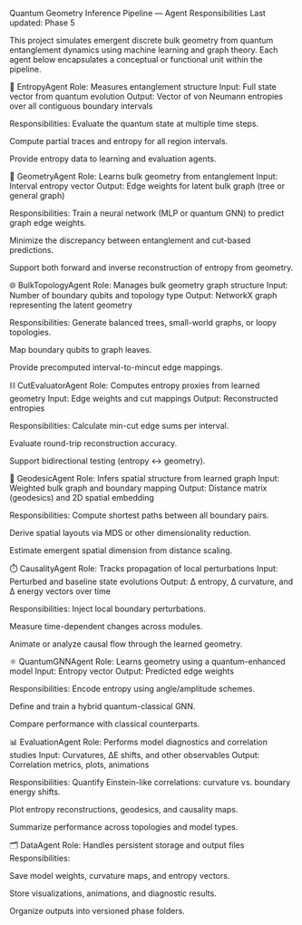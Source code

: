 Quantum Geometry Inference Pipeline — Agent Responsibilities
Last updated: Phase 5

This project simulates emergent discrete bulk geometry from quantum entanglement dynamics using machine learning and graph theory. Each agent below encapsulates a conceptual or functional unit within the pipeline.

📏 EntropyAgent
Role: Measures entanglement structure
Input: Full state vector from quantum evolution
Output: Vector of von Neumann entropies over all contiguous boundary intervals

Responsibilities:
Evaluate the quantum state at multiple time steps.

Compute partial traces and entropy for all region intervals.

Provide entropy data to learning and evaluation agents.

🧠 GeometryAgent
Role: Learns bulk geometry from entanglement
Input: Interval entropy vector
Output: Edge weights for latent bulk graph (tree or general graph)

Responsibilities:
Train a neural network (MLP or quantum GNN) to predict graph edge weights.

Minimize the discrepancy between entanglement and cut-based predictions.

Support both forward and inverse reconstruction of entropy from geometry.

🌐 BulkTopologyAgent
Role: Manages bulk geometry graph structure
Input: Number of boundary qubits and topology type
Output: NetworkX graph representing the latent geometry

Responsibilities:
Generate balanced trees, small-world graphs, or loopy topologies.

Map boundary qubits to graph leaves.

Provide precomputed interval-to-mincut edge mappings.

⛓️ CutEvaluatorAgent
Role: Computes entropy proxies from learned geometry
Input: Edge weights and cut mappings
Output: Reconstructed entropies

Responsibilities:
Calculate min-cut edge sums per interval.

Evaluate round-trip reconstruction accuracy.

Support bidirectional testing (entropy ↔ geometry).

🧭 GeodesicAgent
Role: Infers spatial structure from learned graph
Input: Weighted bulk graph and boundary mapping
Output: Distance matrix (geodesics) and 2D spatial embedding

Responsibilities:
Compute shortest paths between all boundary pairs.

Derive spatial layouts via MDS or other dimensionality reduction.

Estimate emergent spatial dimension from distance scaling.

⏱️ CausalityAgent
Role: Tracks propagation of local perturbations
Input: Perturbed and baseline state evolutions
Output: Δ entropy, Δ curvature, and Δ energy vectors over time

Responsibilities:
Inject local boundary perturbations.

Measure time-dependent changes across modules.

Animate or analyze causal flow through the learned geometry.

⚛️ QuantumGNNAgent
Role: Learns geometry using a quantum-enhanced model
Input: Entropy vector
Output: Predicted edge weights

Responsibilities:
Encode entropy using angle/amplitude schemes.

Define and train a hybrid quantum-classical GNN.

Compare performance with classical counterparts.

📊 EvaluationAgent
Role: Performs model diagnostics and correlation studies
Input: Curvatures, ΔE shifts, and other observables
Output: Correlation metrics, plots, animations

Responsibilities:
Quantify Einstein-like correlations: curvature vs. boundary energy shifts.

Plot entropy reconstructions, geodesics, and causality maps.

Summarize performance across topologies and model types.

🗂️ DataAgent
Role: Handles persistent storage and output files
Responsibilities:

Save model weights, curvature maps, and entropy vectors.

Store visualizations, animations, and diagnostic results.

Organize outputs into versioned phase folders.
